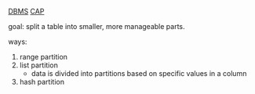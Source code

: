 [DBMS](DBMS.md)
[CAP](CAP.md)

goal: split a table into smaller, more manageable parts.


ways:
1. range partition
2. list partition
	- data is divided into partitions based on specific values in a column 
1. hash partition